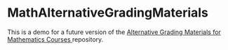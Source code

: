 # MathAlternativeGradingMaterials

This is a demo for a future version of the [Alternative Grading Materials for Mathematics Courses ](https://drive.google.com/drive/folders/1GNSqfOb0LZS6BeAuc1tqPDZWKkPk11KT?usp=drive_link) repository.
